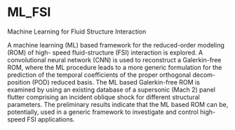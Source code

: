 # ML_FSI
Machine Learning for Fluid Structure Interaction


A machine learning (ML) based framework for the reduced-order modeling (ROM) of high- speed fluid-structure (FSI) interaction is explored. A convolutional neural network (CNN) is used to reconstruct a Galerkin-free ROM, where the ML procedure leads to a more generic formulation for the prediction of the temporal coefficients of the proper orthogonal decom- position (POD) reduced basis. The ML based Galerkin-free ROM is examined by using an existing database of a supersonic (Mach 2) panel flutter comprising an incident oblique shock for different structural parameters. The preliminary results indicate that the ML based ROM can be, potentially, used in a generic framework to investigate and control high-speed FSI applications.

